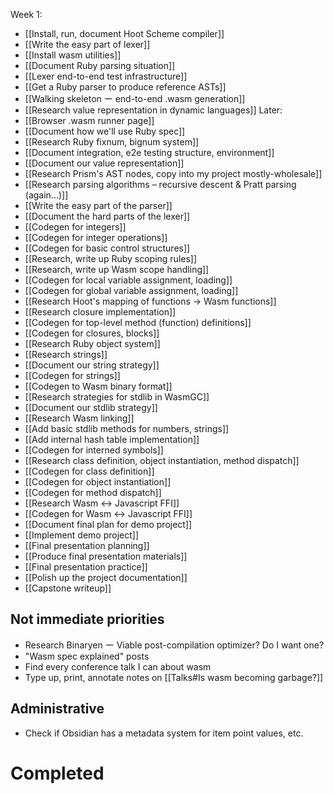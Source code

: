 
Week 1:
- [[Install, run, document Hoot Scheme compiler]]
- [[Write the easy part of lexer]]
- [[Install wasm utilities]]
- [[Document Ruby parsing situation]]
- [[Lexer end-to-end test infrastructure]]
- [[Get a Ruby parser to produce reference ASTs]]
- [[Walking skeleton ー end-to-end .wasm generation]]
- [[Research value representation in dynamic languages]]
Later:
- [[Browser .wasm runner page]]
- [[Document how we'll use Ruby spec]]
- [[Research Ruby fixnum, bignum system]]
- [[Document integration, e2e testing structure, environment]]
- [[Document our value representation]]
- [[Research Prism's AST nodes, copy into my project mostly-wholesale]]
- [[Research parsing algorithms – recursive descent & Pratt parsing (again...)]]
- [[Write the easy part of the parser]]
- [[Document the hard parts of the lexer]]
- [[Codegen for integers]]
- [[Codegen for integer operations]]
- [[Codegen for basic control structures]]
- [[Research, write up Ruby scoping rules]]
- [[Research, write up Wasm scope handling]]
- [[Codegen for local variable assignment, loading]]
- [[Codegen for global variable assignment, loading]]
- [[Research Hoot's mapping of functions -> Wasm functions]]
- [[Research closure implementation]]
- [[Codegen for top-level method (function) definitions]]
- [[Codegen for closures, blocks]]
- [[Research Ruby object system]]
- [[Research strings]]
- [[Document our string strategy]]
- [[Codegen for strings]]
- [[Codegen to Wasm binary format]]
- [[Research strategies for stdlib in WasmGC]]
- [[Document our stdlib strategy]]
- [[Research Wasm linking]]
- [[Add basic stdlib methods for numbers, strings]]
- [[Add internal hash table implementation]]
- [[Codegen for interned symbols]]
- [[Research class definition, object instantiation, method dispatch]]
- [[Codegen for class definition]]
- [[Codegen for object instantiation]]
- [[Codegen for method dispatch]]
- [[Research Wasm <-> Javascript FFI]]
- [[Codegen for Wasm <-> Javascript FFI]]
- [[Document final plan for demo project]]
- [[Implement demo project]]
- [[Final presentation planning]]
- [[Produce final presentation materials]]
- [[Final presentation practice]]
- [[Polish up the project documentation]]
- [[Capstone writeup]]

## Not immediate priorities
- Research Binaryen ー Viable post-compilation optimizer? Do I want one?
- "Wasm spec explained" posts
- Find every conference talk I can about wasm
- Type up, print, annotate notes on [[Talks#Is wasm becoming garbage?]]

## Administrative
- Check if Obsidian has a metadata system for item point values, etc.
# Completed
